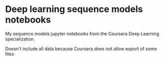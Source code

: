 # Deep learning sequence models notebooks
My sequence models jupyter notebooks from the Coursera Deep Learning specialization.

Doesn't include all data because Coursera does not allow export of some files
